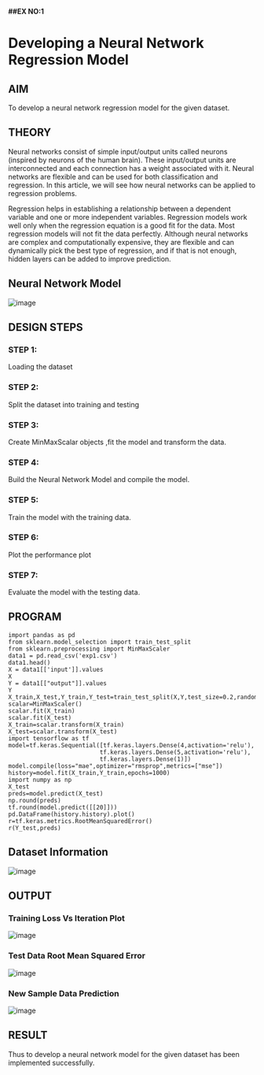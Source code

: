 **##EX NO:1**
# Developing a Neural Network Regression Model

## AIM

To develop a neural network regression model for the given dataset.

## THEORY
Neural networks consist of simple input/output units called neurons (inspired by neurons of the human brain). These input/output units are interconnected and each connection has a weight associated with it. Neural networks are flexible and can be used for both classification and regression. In this article, we will see how neural networks can be applied to regression problems.

Regression helps in establishing a relationship between a dependent variable and one or more independent variables. Regression models work well only when the regression equation is a good fit for the data. Most regression models will not fit the data perfectly. Although neural networks are complex and computationally expensive, they are flexible and can dynamically pick the best type of regression, and if that is not enough, hidden layers can be added to improve prediction.

## Neural Network Model

![image](https://user-images.githubusercontent.com/75234942/187088677-90eab090-03e2-46f9-ad99-3240f9753719.png)




## DESIGN STEPS

### STEP 1:

Loading the dataset

### STEP 2:

Split the dataset into training and testing

### STEP 3:

Create MinMaxScalar objects ,fit the model and transform the data.

### STEP 4:

Build the Neural Network Model and compile the model.

### STEP 5:

Train the model with the training data.

### STEP 6:

Plot the performance plot

### STEP 7:

Evaluate the model with the testing data.

## PROGRAM
```python3
import pandas as pd
from sklearn.model_selection import train_test_split
from sklearn.preprocessing import MinMaxScaler
data1 = pd.read_csv('exp1.csv')
data1.head()
X = data1[['input']].values
X
Y = data1[["output"]].values
Y
X_train,X_test,Y_train,Y_test=train_test_split(X,Y,test_size=0.2,random_state=42)
scalar=MinMaxScaler()
scalar.fit(X_train)
scalar.fit(X_test)
X_train=scalar.transform(X_train)
X_test=scalar.transform(X_test)
import tensorflow as tf
model=tf.keras.Sequential([tf.keras.layers.Dense(4,activation='relu'),
                          tf.keras.layers.Dense(5,activation='relu'),
                          tf.keras.layers.Dense(1)])
model.compile(loss="mae",optimizer="rmsprop",metrics=["mse"])
history=model.fit(X_train,Y_train,epochs=1000)
import numpy as np
X_test
preds=model.predict(X_test)
np.round(preds)
tf.round(model.predict([[20]]))
pd.DataFrame(history.history).plot()
r=tf.keras.metrics.RootMeanSquaredError()
r(Y_test,preds)
```
## Dataset Information

![image](https://user-images.githubusercontent.com/75234942/187087432-f583dd0b-74f1-4ea3-98bb-ba54a7b3fc7b.png)




## OUTPUT

### Training Loss Vs Iteration Plot
![image](https://user-images.githubusercontent.com/75234942/187087268-5cd838d4-2f89-4fef-b590-35e1d879921f.png)


### Test Data Root Mean Squared Error
![image](https://user-images.githubusercontent.com/75234942/187087300-9a9eafea-bd75-4de3-b87a-6ccd9b6241c5.png)



### New Sample Data Prediction
![image](https://user-images.githubusercontent.com/75234942/187087345-45cb2305-c766-4ec6-8db6-3e74a6993643.png)


## RESULT
Thus to develop a neural network model for the given dataset has been implemented successfully.
